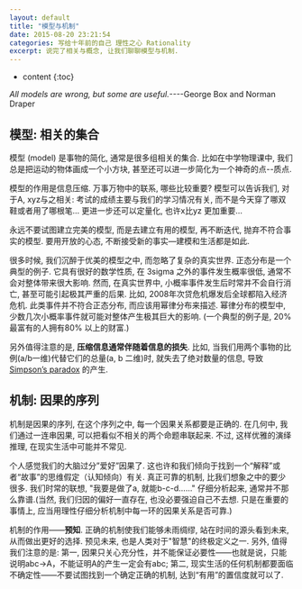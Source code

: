 ---layout: defaulttitle: "模型与机制"date: 2015-08-20 23:21:54categories: 写给十年前的自己 理性之心 Rationalityexcerpt: 说完了相关与概念, 让我们聊聊模型与机制.---* content{:toc}*All models are wrong, but some are useful.*----George Box and Norman Draper ## 模型: 相关的集合模型 (model) 是事物的简化, 通常是很多组相关的集合. 比如在中学物理课中, 我们总是把运动的物体画成一个小方块, 甚至还可以进一步简化为一个神奇的点--质点.模型的作用是信息压缩. 万事万物中的联系, 哪些比较重要? 模型可以告诉我们, 对于A, xyz与之相关: 考试的成绩主要与我们的学习情况有关, 而不是今天穿了哪双鞋或者用了哪根笔… 更进一步还可以定量化, 也许x比yz 更加重要…永远不要试图建立完美的模型, 而是去建立有用的模型, 再不断迭代, 抛弃不符合事实的模型. 要用开放的心态, 不断接受新的事实—建模和生活都是如此.很多时候, 我们沉醉于优美的模型之中, 而忽略了复杂的真实世界. 正态分布是一个典型的例子. 它具有很好的数学性质, 在 3sigma 之外的事件发生概率很低, 通常不会对整体带来很大影响. 然而, 在真实世界中, 小概率事件发生后时常并不会自行消亡, 甚至可能引起极其严重的后果. 比如, 2008年次贷危机爆发后全球都陷入经济危机. 此类事件并不符合正态分布, 而应该用幂律分布来描述. 幂律分布的模型中, 少数几次小概率事件就可能对整体产生极其巨大的影响. (一个典型的例子是, 20% 最富有的人拥有80% 以上的财富.)另外值得注意的是, **压缩信息通常伴随着信息的损失**. 比如, 当我们用两个事物的比例(a/b一维)代替它们的总量(a, b 二维)时, 就失去了绝对数量的信息, 导致 [Simpson’s paradox](https://en.wikipedia.org/wiki/Simpson%27s_paradox) 的产生. ## 机制: 因果的序列机制是因果的序列, 在这个序列之中, 每一个因果关系都要是正确的. 在几何中, 我们通过一连串因果, 可以把看似不相关的两个命题串联起来. 不过, 这样优雅的演绎推理, 在现实生活中可能并不常见.个人感觉我们的大脑过分”爱好”因果了. 这也许和我们倾向于找到一个“解释”或者“故事”的思维假定（认知倾向）有关. 真正可靠的机制, 比我们想象之中的要少很多. 我们时常的联想, "我要是做了a, 就能b-c-d……" 仔细分析起来, 通常并不那么靠谱.(当然, 我们归因的偏好一直存在, 也没必要强迫自己不去想. 只是在重要的事情上, 应当用理性仔细分析机制中每一环的因果关系是否可靠.)机制的作用——**预知**. 正确的机制使我们能够未雨绸缪, 站在时间的源头看到未来, 从而做出更好的选择. 预见未来, 也是人类对于"智慧"的终极定义之一.另外, 值得我们注意的是: 第一, 因果只关心充分性，并不能保证必要性——也就是说，只能说明abc->A，不能证明A的产生一定会有abc; 第二, 现实生活的任何机制都要面临不确定性——不要试图找到一个确定正确的机制, 达到“有用”的置信度就可以了.